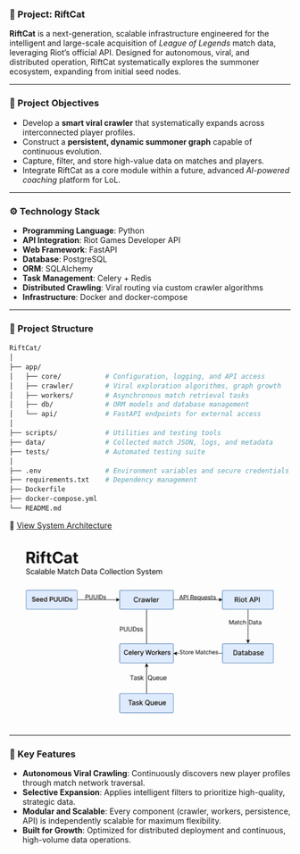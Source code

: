 
### 🧠 Project: **RiftCat**

**RiftCat** is a next-generation, scalable infrastructure engineered for the intelligent and large-scale acquisition of *League of Legends* match data, leveraging Riot’s official API. Designed for autonomous, viral, and distributed operation, RiftCat systematically explores the summoner ecosystem, expanding from initial seed nodes.

---

### 🎯 Project Objectives

- Develop a **smart viral crawler** that systematically expands across interconnected player profiles.
- Construct a **persistent, dynamic summoner graph** capable of continuous evolution.
- Capture, filter, and store high-value data on matches and players.
- Integrate RiftCat as a core module within a future, advanced *AI-powered coaching* platform for LoL.

---

### ⚙️ Technology Stack

- **Programming Language**: Python
- **API Integration**: Riot Games Developer API
- **Web Framework**: FastAPI
- **Database**: PostgreSQL
- **ORM**: SQLAlchemy
- **Task Management**: Celery + Redis
- **Distributed Crawling**: Viral routing via custom crawler algorithms
- **Infrastructure**: Docker and docker-compose

---

### 📁 Project Structure

```bash
RiftCat/
│
├── app/
│   ├── core/           # Configuration, logging, and API access
│   ├── crawler/        # Viral exploration algorithms, graph growth
│   ├── workers/        # Asynchronous match retrieval tasks
│   ├── db/             # ORM models and database management
│   └── api/            # FastAPI endpoints for external access
│
├── scripts/            # Utilities and testing tools
├── data/               # Collected match JSON, logs, and metadata
├── tests/              # Automated testing suite
│
├── .env                # Environment variables and secure credentials
├── requirements.txt    # Dependency management
├── Dockerfile
├── docker-compose.yml
└── README.md
```
📄 [View System Architecture](docs/README_ARCHITECTURE.md)

![System Architecture](docs/architecture.png)

---

### 🧩 Key Features

- **Autonomous Viral Crawling**: Continuously discovers new player profiles through match network traversal.
- **Selective Expansion**: Applies intelligent filters to prioritize high-quality, strategic data.
- **Modular and Scalable**: Every component (crawler, workers, persistence, API) is independently scalable for maximum flexibility.
- **Built for Growth**: Optimized for distributed deployment and continuous, high-volume data operations.
